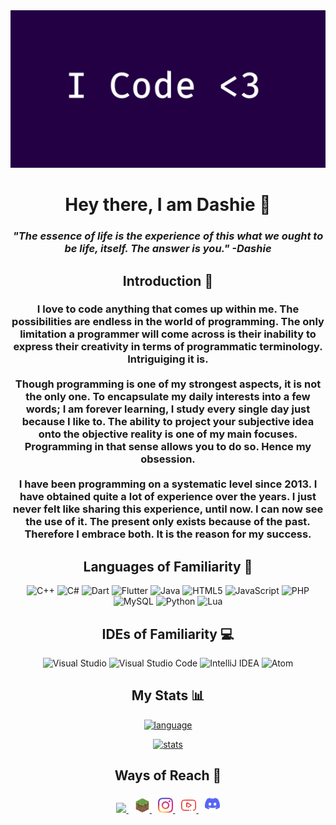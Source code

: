 <body align="middle">
<img src="img/banner.png" />
<h1>
    <b> 
        Hey there, I am Dashie 👋
    </b>
</h1>
    <h3>
        <b>
            <i>
            "The essence of life is the experience of this what we ought to be life, itself. The answer is you." -Dashie
            </i>
        </b>
    </h3>
<h2>
    <b> 
        Introduction 💭 
    </b>
</h2>
    <h3>
        I love to code anything that comes up within me. The possibilities are endless in the world of programming. The only limitation a programmer will come across is their inability to express their creativity in terms of programmatic terminology. Intriguiging it is. 
        </br></br>
        Though programming is one of my strongest aspects, it is not the only one. To encapsulate my daily interests into a few words; I am forever learning, I study every single day just because I like to. The ability to project your subjective idea onto the objective reality is one of my main focuses. Programming in that sense allows you to do so. Hence my obsession. 
        </br></br>
        I have been programming on a systematic level since 2013. I have obtained quite a lot of experience over the years. I just never felt like sharing this experience, until now. I can now see the use of it. The present only exists because of the past. Therefore I embrace both. It is the reason for my success.
    </h3>
<h2>
    <b>
        Languages of Familiarity 🍄
    </b>
</h2>

![C++](https://img.shields.io/badge/c++-%2300599C.svg?style=for-the-badge&logo=c%2B%2B&logoColor=white)
![C#](https://img.shields.io/badge/c%23-%23239120.svg?style=for-the-badge&logo=c-sharp&logoColor=white)
![Dart](https://img.shields.io/badge/dart-%230175C2.svg?style=for-the-badge&logo=dart&logoColor=white)
![Flutter](https://img.shields.io/badge/Flutter-%2302569B.svg?style=for-the-badge&logo=Flutter&logoColor=white)
![Java](https://img.shields.io/badge/java-%23ED8B00.svg?style=for-the-badge&logo=java&logoColor=white)
![HTML5](https://img.shields.io/badge/html5-%23E34F26.svg?style=for-the-badge&logo=html5&logoColor=white)
![JavaScript](https://img.shields.io/badge/javascript-%23323330.svg?style=for-the-badge&logo=javascript&logoColor=%23F7DF1E)
![PHP](https://img.shields.io/badge/php-%23777BB4.svg?style=for-the-badge&logo=php&logoColor=white)
![MySQL](https://img.shields.io/badge/mysql-%2300f.svg?style=for-the-badge&logo=mysql&logoColor=white)
![Python](https://img.shields.io/badge/python-3670A0?style=for-the-badge&logo=python&logoColor=ffdd54)
![Lua](https://img.shields.io/badge/lua-%232C2D72.svg?style=for-the-badge&logo=lua&logoColor=white)

<h2>
    <b>
        IDEs of Familiarity 💻
    </b>
</h2>

![Visual Studio](https://img.shields.io/badge/Visual%20Studio-5C2D91.svg?style=for-the-badge&logo=visual-studio&logoColor=white)
![Visual Studio Code](https://img.shields.io/badge/Visual%20Studio%20Code-0078d7.svg?style=for-the-badge&logo=visual-studio-code&logoColor=white)
![IntelliJ IDEA](https://img.shields.io/badge/IntelliJIDEA-000000.svg?style=for-the-badge&logo=intellij-idea&logoColor=white)
![Atom](https://img.shields.io/badge/Atom-%2366595C.svg?style=for-the-badge&logo=atom&logoColor=white)

<h2>
    <b> 
        My Stats 📊 
    </b>
</h2>

[![language](https://github-readme-stats.vercel.app/api/top-langs/?username=VoyantCoder&count_private=true)](https://github.com/Voyantcoder)

[![stats](https://github-readme-stats.vercel.app/api?username=VoyantCoder&count_private=true)](https://github.com/VoyantCoder)

<h2>
    <b> 
        Ways of Reach 📝 
    </b>
</h2>
    <h4>
        <a href="https://pugpawz.com/">
            <img src="img/pugpawz.png" width=24 />
        </a>
        <a style="padding: 10px" href="https://www.spigotmc.org/resources/authors/kvinnekraft.864628/">
            <img src="img/spigotmc.png" width=24 />
        </a>
        <a href="https://instagram.com/Lunarilicious">
            <img src="img/instagram.png" width=24 />
        </a>
        <a style="padding: 10px" href="https://www.youtube.com/channel/UCODilr1GUANP7i1TvEkjsAQ">
            <img src="img/youtube.svg" width=24 />
        </a>
        <a href="img/discord.png">
            <img src="img/discord.png" width=24 />
        </a>
    </h4>
</body>